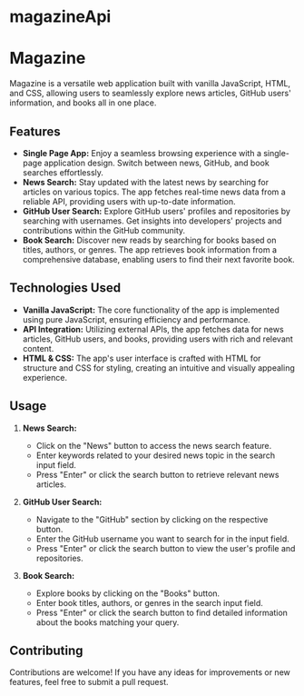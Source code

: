 # magazineApi

# Magazine

Magazine is a versatile web application built with vanilla JavaScript, HTML, and CSS, allowing users to seamlessly explore news articles, GitHub users' information, and books all in one place. 

## Features

- **Single Page App:** Enjoy a seamless browsing experience with a single-page application design. Switch between news, GitHub, and book searches effortlessly.
- **News Search:** Stay updated with the latest news by searching for articles on various topics. The app fetches real-time news data from a reliable API, providing users with up-to-date information.
- **GitHub User Search:** Explore GitHub users' profiles and repositories by searching with usernames. Get insights into developers' projects and contributions within the GitHub community.
- **Book Search:** Discover new reads by searching for books based on titles, authors, or genres. The app retrieves book information from a comprehensive database, enabling users to find their next favorite book.

## Technologies Used

- **Vanilla JavaScript:** The core functionality of the app is implemented using pure JavaScript, ensuring efficiency and performance.
- **API Integration:** Utilizing external APIs, the app fetches data for news articles, GitHub users, and books, providing users with rich and relevant content.
- **HTML & CSS:** The app's user interface is crafted with HTML for structure and CSS for styling, creating an intuitive and visually appealing experience.

## Usage

1. **News Search:**
   - Click on the "News" button to access the news search feature.
   - Enter keywords related to your desired news topic in the search input field.
   - Press "Enter" or click the search button to retrieve relevant news articles.

2. **GitHub User Search:**
   - Navigate to the "GitHub" section by clicking on the respective button.
   - Enter the GitHub username you want to search for in the input field.
   - Press "Enter" or click the search button to view the user's profile and repositories.

3. **Book Search:**
   - Explore books by clicking on the "Books" button.
   - Enter book titles, authors, or genres in the search input field.
   - Press "Enter" or click the search button to find detailed information about the books matching your query.

## Contributing

Contributions are welcome! If you have any ideas for improvements or new features, feel free to submit a pull request.


